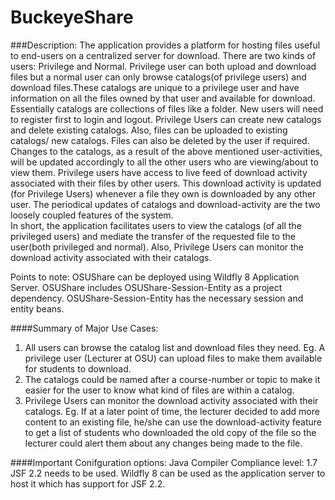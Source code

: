 # BuckeyeShare

###Description:
The application provides a platform for hosting files useful to end-users on a centralized server for download. There are two kinds of users: Privilege and Normal. Privilege user can both upload and download files but a normal user can only browse catalogs(of privilege users) and download files.These catalogs are unique to a privilege user and have information on all the files owned by that user and available for download. Essentially catalogs are collections of files like a folder. 
New users will need to register first to login and logout. Privilege Users can create new catalogs and delete existing catalogs. Also, files can be uploaded to existing catalogs/ new catalogs. Files can also be deleted by the user if required.
Changes to the catalogs, as a result of the above mentioned user-activities, will be updated accordingly to all the other users who are viewing/about to view them. 
Privilege users have access to live feed of download activity associated with their files by other users. This download activity is updated (for Privilege Users) whenever a file they own is downloaded by any other user.
The periodical updates of catalogs and download-activity are the two loosely coupled features of the system.  
In short, the application facilitates users to view the catalogs (of all the privileged users) and mediate the transfer of the requested file to the user(both privileged and normal). Also, Privilege Users can monitor the download activity associated with their catalogs.

Points to note:
OSUShare can be deployed using Wildfly 8 Application Server.
OSUShare includes OSUShare-Session-Entity as a project dependency.
OSUShare-Session-Entity has the necessary session and entity beans.

####Summary of Major Use Cases:
1. All users can browse the catalog list and download files they need. Eg. A privilege user (Lecturer at OSU) can upload files to make them available for students to download. 
2. The catalogs could be named after a course-number or topic to make it easier for the user to know what kind of files are within a catalog.
3. Privilege Users can monitor the download activity associated with their catalogs. Eg. If at a later point of time, the lecturer decided to add more content to an existing file, he/she can use the download-activity feature to get a list of students who downloaded the old copy of the file so the lecturer could alert them about any changes being made to the file.

####Important Conifguration options:
Java Compiler Compliance level: 1.7
JSF 2.2 needs to be used.
Wildfly 8 can be used as the application server to host it which has support for JSF 2.2.

